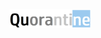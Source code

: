 <img src="https://github.com/TusharRakheja/Quorantine/raw/main/pic.png" width="auto" height="30px" />